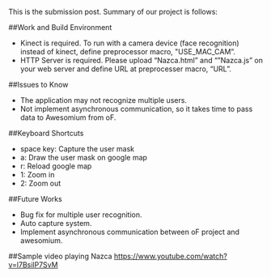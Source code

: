 This is the submission post.
Summary of our project is follows:

##Work and Build Environment
 - Kinect is required. To run with a camera device (face recognition) instead of kinect, define preprocessor macro, "USE_MAC_CAM”.
 - HTTP Server is required. Please upload “Nazca.html” and “”Nazca.js” on your web server and define URL at preprocesser macro, “URL”.

##Issues to Know
 - The application may not recognize multiple users.
 - Not implement asynchronous communication, so it takes time to pass data to Awesomium from oF.

##Keyboard Shortcuts
 - space key: Capture the user mask
 - a: Draw the user mask on google map
 - r: Reload google map
 - 1: Zoom in
 - 2: Zoom out

##Future Works
 - Bug fix for multiple user recognition.
 - Auto capture system.
 - Implement asynchronous communication between oF project and awesomium.

##Sample video playing Nazca
https://www.youtube.com/watch?v=l7BsilP7SvM



